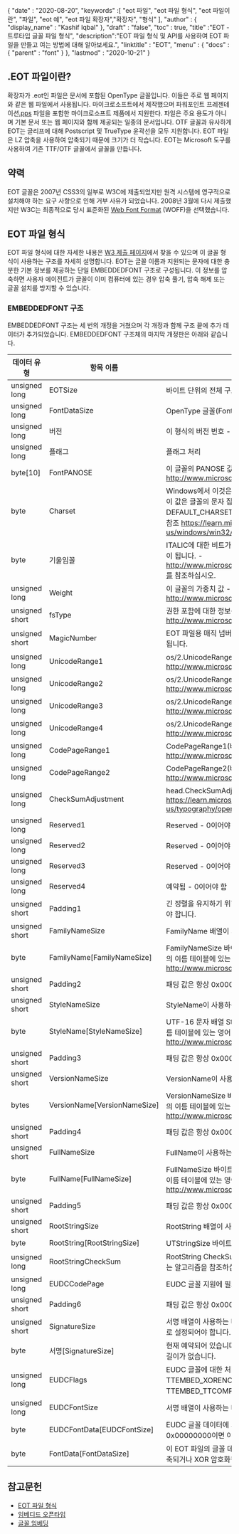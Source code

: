 {
  "date" : "2020-08-20",
  "keywords" :[ "eot 파일", "eot 파일 형식", "eot 파일이란", "파일", "eot 예", "eot 파일 확장자","확장자", "형식" ],
  "author" : {
    "display_name" : "Kashif Iqbal"
},
  "draft" : "false",
  "toc" : true,
  "title" :"EOT - 트루타입 글꼴 파일 형식",
  "description":"EOT 파일 형식 및 API를 사용하여 EOT 파일을 만들고 여는 방법에 대해 알아보세요.",
  "linktitle" : "EOT",
  "menu" : {
    "docs" : {
      "parent" : "font"
}
},
  "lastmod" : "2020-10-21"
}

## .EOT 파일이란?

확장자가 .eot인 파일은 문서에 포함된 OpenType 글꼴입니다. 이들은 주로 웹 페이지와 같은 웹 파일에서 사용됩니다. 마이크로소프트에서 제작했으며 파워포인트 프레젠테이션[.pps](/ko/presentation/pps) 파일을 포함한 마이크로소프트 제품에서 지원한다. 파일은 주요 용도가 아니며 기본 문서 또는 웹 페이지와 함께 제공되는 일종의 문서입니다. OTF 글꼴과 유사하게 EOT는 글리프에 대해 Postscript 및 TrueType 윤곽선을 모두 지원합니다. EOT 파일은 LZ 압축을 사용하여 압축되기 때문에 크기가 더 작습니다. EOT는 Microsoft 도구를 사용하여 기존 TTF/OTF 글꼴에서 글꼴을 만듭니다.

## 약력

EOT 글꼴은 2007년 CSS3의 일부로 W3C에 제출되었지만 원격 시스템에 영구적으로 설치해야 하는 요구 사항으로 인해 거부 사유가 되었습니다. 2008년 3월에 다시 제출했지만 W3C는 최종적으로 당시 표준화된 [Web Font Format](/ko/font/woff/) (WOFF)을 선택했습니다.

## EOT 파일 형식

EOT 파일 형식에 대한 자세한 내용은 [W3 제출 페이지](https://www.w3.org/Submission/EOT/#FileFormat)에서 찾을 수 있으며 이 글꼴 형식이 사용하는 구조를 자세히 설명합니다. EOT는 글꼴 이름과 지원되는 문자에 대한 충분한 기본 정보를 제공하는 단일 EMBEDDEDFONT 구조로 구성됩니다. 이 정보를 압축하면 사용자 에이전트가 글꼴이 이미 컴퓨터에 있는 경우 압축 풀기, 압축 해제 또는 글꼴 설치를 방지할 수 있습니다.

### EMBEDDEDFONT 구조
EMBEDDEDFONT 구조는 세 번의 개정을 거쳤으며 각 개정과 함께 구조 끝에 추가 데이터가 추가되었습니다. EMBEDDEDFONT 구조체의 마지막 개정판은 아래와 같습니다.

|데이터 유형|항목 이름|설명|
---|---|---|
|unsigned long|EOTSize|바이트 단위의 전체 구조 길이(문자열 및 글꼴 데이터 포함)|
|unsigned long|FontDataSize|OpenType 글꼴(FontData)의 길이(바이트)|
|unsigned long|버전|이 형식의 버전 번호 - 0x00020002|
|unsigned long|플래그|플래그 처리|
|byte[10]|FontPANOSE|이 글꼴의 PANOSE 값 - 참조 http://www.microsoft.com/typography/otspec/os2.htm#pan|
|byte|Charset|Windows에서 이것은 TEXTMETRIC.tmCharSet에서 파생됩니다. 이 값은 글꼴의 문자 집합을 지정합니다. DEFAULT_CHARSET(0x01)은 기본 설정이 없음을 나타냅니다. - 참조 https://learn.microsoft.com/en-us/windows/win32/api/wingdi/ns-wingdi-textmetrica|
|byte|기울임꼴|ITALIC에 대한 비트가 OS/2.fsSelection에서 설정되면 값은 0x01이 됩니다. - http://www.microsoft.com/typography/otspec/os2.htm#fss를 참조하십시오.
|unsigned long|Weight|이 글꼴의 가중치 값 - http://www.microsoft.com/typography/otspec/os2.htm#wtc|를 참조하십시오.
|unsigned short|fsType|권한 포함에 대한 정보를 제공하는 유형 플래그 - http://www.microsoft.com/typography/otspec/os2.htm#fst|를 참조하십시오.
|unsigned short|MagicNumber|EOT 파일용 매직 넘버 - 0x504C. 데이터 손상을 확인하는 데 사용됩니다.|
|unsigned long|UnicodeRange1|os/2.UnicodeRange1(비트 0-31) - http://www.microsoft.com/typography/otspec/os2.htm#ur| 참조
|unsigned long|UnicodeRange2|os/2.UnicodeRange2(비트 32-63) - http://www.microsoft.com/typography/otspec/os2.htm#ur| 참조
|unsigned long|UnicodeRange3|os/2.UnicodeRange3(비트 64-95) - http://www.microsoft.com/typography/otspec/os2.htm#ur| 참조
|unsigned long|UnicodeRange4|os/2.UnicodeRange4(비트 96-127) - http://www.microsoft.com/typography/otspec/os2.htm#ur| 참조
|unsigned long|CodePageRange1|CodePageRange1(비트 0-31) - http://www.microsoft.com/typography/otspec/os2.htm#cpr| 참조
|unsigned long|CodePageRange2|CodePageRange2(비트 32-63) - http://www.microsoft.com/typography/otspec/os2.htm#cpr| 참조
|unsigned long|CheckSumAdjustment|head.CheckSumAdjustment - 참조 https://learn.microsoft.com/en-us/typography/opentype/spec/head|
|unsigned long|Reserved1|Reserved - 0이어야 함|
|unsigned long|Reserved2|Reserved - 0이어야 함|
|unsigned long|Reserved3|Reserved - 0이어야 함|
|unsigned long|Reserved4|예약됨 - 0이어야 함|
|unsigned short|Padding1|긴 정렬을 유지하기 위한 패딩. 패딩 값은 항상 0x0000으로 설정해야 합니다.|
|unsigned short|FamilyNameSize|FamilyName 배열이 사용하는 바이트 수|
|byte|FamilyName[FamilyNameSize]|FamilyNameSize 바이트 길이의 UTF-16 문자 배열. 이것은 글꼴의 이름 테이블에 있는 영어 글꼴 모음 문자열입니다(이름 ID = 1) - http://www.microsoft.com/typography/otspec/name.htm| 참조
|unsigned short|Padding2|패딩 값은 항상 0x0000으로 설정되어야 합니다.|
|unsigned short|StyleNameSize|StyleName이 사용하는 바이트 수|
|byte|StyleName[StyleNameSize]|UTF-16 문자 배열 StyleNameSize 바이트 길이. 이것은 글꼴의 이름 테이블에 있는 영어 글꼴 하위 계열 문자열입니다(이름 ID = 2) - http://www.microsoft.com/typography/otspec/name.htm| 참조
|unsigned short|Padding3|패딩 값은 항상 0x0000으로 설정되어야 합니다.|
|unsigned short|VersionNameSize|VersionName이 사용하는 바이트 수|
|bytes|VersionName[VersionNameSize]|VersionNameSize 바이트 길이의 UTF-16 문자 배열. 이것은 글꼴의 이름 테이블에 있는 영어 버전 문자열입니다(이름 ID = 5) - http://www.microsoft.com/typography/otspec/name.htm| 참조
|unsigned short|Padding4|패딩 값은 항상 0x0000으로 설정되어야 합니다.|
|unsigned short|FullNameSize|FullName이 사용하는 바이트 수|
|byte|FullName[FullNameSize]|FullNameSize 바이트 길이의 UTF-16 문자 배열. 이것은 글꼴의 이름 테이블에 있는 영어 전체 이름 문자열입니다(이름 ID = 4) - http://www.microsoft.com/typography/otspec/name.htm| 참조
|unsigned short|Padding5|패딩 값은 항상 0x0000으로 설정되어야 합니다.|
|unsigned short|RootStringSize|RootString 배열이 사용하는 바이트 수|
|byte|RootString[RootStringSize]|UTStringSize 바이트 길이의 UTF-16 문자 배열|
|unsigned long|RootStringCheckSum|RootString CheckSum 값. 아래 RootStringChecksum을 처리하는 알고리즘을 참조하십시오.|
|unsigned long|EUDCCodePage|EUDC 글꼴 지원에 필요한 코드 페이지 값.|
|unsigned short|Padding6|패딩 값은 항상 0x0000으로 설정되어야 합니다.|
|unsigned short|SignatureSize|서명 배열이 사용하는 바이트 수. 현재 예약되어 있으며 0x0000으로 설정되어야 합니다.|
|byte|서명[SignatureSize]|현재 예약되어 있습니다. SignatureSize가 0x0000이면 이 배열에 길이가 없습니다.|
|unsigned long|EUDCFlags|EUDC 글꼴에 대한 처리 플래그. 일반적인 값은 TTEMBED_XORENCRYPTDATA 및 TTEMBED_TTCOMPRESSED일 수 있습니다.|
|unsigned long|EUDCFontSize|서명 배열이 사용하는 바이트 수.|
|byte|EUDCFontData[EUDCFontSize]|EUDC 글꼴 데이터에 사용된 바이트 수. EUDCFontSize가 0x00000000이면 이 배열에 길이가 없습니다.|
|byte|FontData[FontDataSize]|이 EOT 파일의 글꼴 데이터. 데이터는 처리 플래그에 표시된 대로 압축되거나 XOR 암호화될 수 있습니다.|

## 참고문헌

* [EOT 파일 형식](https://www.w3.org/Submission/EOT/)
* [임베디드 오픈타입](https://en.wikipedia.org/wiki/Embedded_OpenType)
* [글꼴 임베딩](https://en.wikipedia.org/wiki/Font_embedding)

